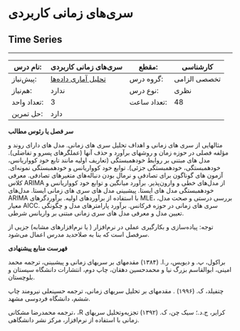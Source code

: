 # سری‌های زمانی کاربردی
## Time Series
_______________________________________________________________________________
| نام درس:    | سری‌های زمانی کاربردی                                            | مقطع:       | کارشناسی     |
| ----------- | ---------------------------------------------------------------- | ----------- | ------------ |
| پیش‌نیاز:   | [تحلیل آماری داده‌ها](../mandatory/Statistical-Data-Analysis.md) | گروه درس:   | تخصصی الزامی |
| هم‌نیاز:    | ندارد                                                            | نوع درس:    | نظری         |
| تعداد واحد: | 3                                                                | تعداد ساعت: | 48           |
| حل تمرین:   |  دارد                                                            |             |              |

**سر فصل یا رئوس مطالب**

مثالهایی از سری های زمانی و اهداف تحلیل سری های زمانی.  مدل های دارای روند و مؤلفه فصلی در حوزه زمان و روشهای برآورد و حذف آنها (عملگرهای پسرو و تفاضلی). مدل های مبتنی بر روابط خودهمبستگی (تعاریف اولیه مانند تابع خود کوواریانس، خودهمبستگی، خودهمبستگی جزئی). توابع خود کوواریانس و خودهمبستگی نمونه‌ای. آزمون های گوناگون برای تصادفی و نرمال بودن دنباله‌های متغیرهای تصادفی. معرفی کلاس ARIMA از مدل‌های خطی و وارون‌پذیر. برآورد میانگین و توابع خود کوواریانس و خودهمبستگی مدل های ایستا. پیشبینی مدل های سری های زمانی ایستا. مدل‌های ARIMA با استفاده از برآوردهای اولیه. برآوردگرهای MLE، بررسی درستی و صحت مدل، معیار AICC. سری های زمانی در حوزه فرکانس. برآورد پارامترهای مدل و چگونگی تعیین مدل و معرفی مدل های سری زمانی مبتنی بر واریانس شرطی.

توجه: پیاده‌سازی و بکارگیری عملی در نرم‌افزار ( یا نرم‌افزارهای مشابه) جزیی از سرفصل است که بنا به صلاحدید مدرس اعمال می‌شود.

**فهرست منابع پیشنهادی**

براکول، پ. و دیویس، ر.ا. (۱۳۸۴) مقدمهای بر سریهای زمانی و پیشبینی، ترجمه محمد امینی، ابوالقاسم بزرگ نیا و محمدحسین دهقان، چاپ دوم، انتشارات دانشگاه سیستان و بلوچستان. 

چتفیلد، ک. (۱۹۹۶) . مقدمهای بر تحلیل سریهای زمانی، ترجمه حسینعلی نیرومند چاپ ششم، دانشگاه فردوسی مشهد.

ترجمه محمدرضا مشکانی، ،R کرایر، ج.د.؛ سیک چن، ک. (۱۳۹۲)  تجزیه‌وتحلیل سریهای زمانی با استفاده از نرم‌افزار، مرکز نشر دانشگاهی.
